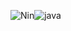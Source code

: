 
![Nin](http://placehold.jp/100/ffffff/ff0f33/150x150.png?text=Nin)![java](http://placehold.jp/100/ffffff/0072cf/220x150.png?text=Java)
